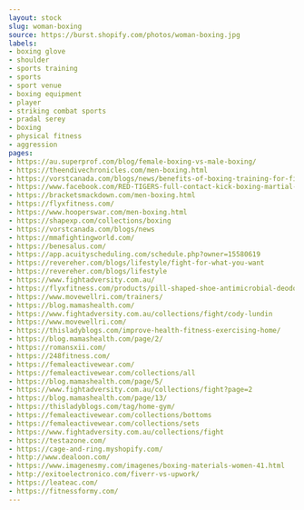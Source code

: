 ```yaml
---
layout: stock
slug: woman-boxing
source: https://burst.shopify.com/photos/woman-boxing.jpg
labels:
- boxing glove
- shoulder
- sports training
- sports
- sport venue
- boxing equipment
- player
- striking combat sports
- pradal serey
- boxing
- physical fitness
- aggression
pages:
- https://au.superprof.com/blog/female-boxing-vs-male-boxing/
- https://theendivechronicles.com/men-boxing.html
- https://vorstcanada.com/blogs/news/benefits-of-boxing-training-for-fitness
- https://www.facebook.com/RED-TIGERS-full-contact-kick-boxing-martial-art-gym-221078494612346/
- https://bracketsmackdown.com/men-boxing.html
- https://flyxfitness.com/
- https://www.hooperswar.com/men-boxing.html
- https://shapexp.com/collections/boxing
- https://vorstcanada.com/blogs/news
- https://mmafightingworld.com/
- https://benesalus.com/
- https://app.acuityscheduling.com/schedule.php?owner=15580619
- https://revereher.com/blogs/lifestyle/fight-for-what-you-want
- https://revereher.com/blogs/lifestyle
- https://www.fightadversity.com.au/
- https://flyxfitness.com/products/pill-shaped-shoe-antimicrobial-deodorizer
- https://www.movewellri.com/trainers/
- https://blog.mamashealth.com/
- https://www.fightadversity.com.au/collections/fight/cody-lundin
- https://www.movewellri.com/
- https://thisladyblogs.com/improve-health-fitness-exercising-home/
- https://blog.mamashealth.com/page/2/
- https://romansxii.com/
- https://248fitness.com/
- https://femaleactivewear.com/
- https://femaleactivewear.com/collections/all
- https://blog.mamashealth.com/page/5/
- https://www.fightadversity.com.au/collections/fight?page=2
- https://blog.mamashealth.com/page/13/
- https://thisladyblogs.com/tag/home-gym/
- https://femaleactivewear.com/collections/bottoms
- https://femaleactivewear.com/collections/sets
- https://www.fightadversity.com.au/collections/fight
- https://testazone.com/
- https://cage-and-ring.myshopify.com/
- http://www.dealoon.com/
- https://www.imagenesmy.com/imagenes/boxing-materials-women-41.html
- http://exitoelectronico.com/fiverr-vs-upwork/
- https://leateac.com/
- https://fitnessformy.com/
---
```

